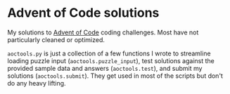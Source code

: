 # Advent of Code solutions

My solutions to [Advent of Code](https://adventofcode.com/) coding challenges. Most have not particularly cleaned or optimized.

`aoctools.py` is just a collection of a few functions I wrote to streamline loading puzzle input (`aoctools.puzzle_input`), test solutions against the provided sample data and answers (`aoctools.test`), and submit my solutions (`aoctools.submit`). They get used in most of the scripts but don't do any heavy lifting.